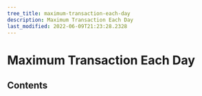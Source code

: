 ```yaml
---
tree_title: maximum-transaction-each-day
description: Maximum Transaction Each Day
last_modified: 2022-06-09T21:23:28.2328
---
```


# Maximum Transaction Each Day

## Contents
